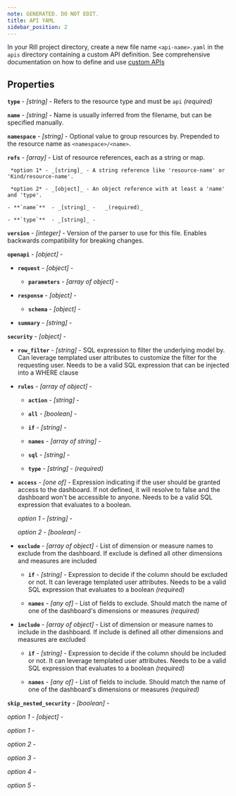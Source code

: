 ```yaml
---
note: GENERATED. DO NOT EDIT.
title: API YAML
sidebar_position: 2
---
```


In your Rill project directory, create a new file name `<api-name>.yaml` in the `apis` directory containing a custom API definition. See comprehensive documentation on how to define and use [custom APIs](/integrate/custom-apis/index.md)

## Properties


**`type`**  - _[string]_ - Refers to the resource type and must be `api`  _(required)_

**`name`**  - _[string]_ - Name is usually inferred from the filename, but can be specified manually. 

**`namespace`**  - _[string]_ - Optional value to group resources by. Prepended to the resource name as `<namespace>/<name>`. 

**`refs`**  - _[array]_ - List of resource references, each as a string or map. 

     *option 1* - _[string]_ - A string reference like 'resource-name' or 'Kind/resource-name'.

     *option 2* - _[object]_ - An object reference with at least a 'name' and 'type'.

    - **`name`**  - _[string]_ -   _(required)_

    - **`type`**  - _[string]_ -  

**`version`**  - _[integer]_ - Version of the parser to use for this file. Enables backwards compatibility for breaking changes. 

**`openapi`**  - _[object]_ -  

  - **`request`**  - _[object]_ -  

    - **`parameters`**  - _[array of object]_ -  

  - **`response`**  - _[object]_ -  

    - **`schema`**  - _[object]_ -  

  - **`summary`**  - _[string]_ -  

**`security`**  - _[object]_ -  

  - **`row_filter`**  - _[string]_ - SQL expression to filter the underlying model by. Can leverage templated user attributes to customize the filter for the requesting user. Needs to be a valid SQL expression that can be injected into a WHERE clause 

  - **`rules`**  - _[array of object]_ -  

      - **`action`**  - _[string]_ -  

      - **`all`**  - _[boolean]_ -  

      - **`if`**  - _[string]_ -  

      - **`names`**  - _[array of string]_ -  

      - **`sql`**  - _[string]_ -  

      - **`type`**  - _[string]_ -   _(required)_

  - **`access`**  - _[one of]_ - Expression indicating if the user should be granted access to the dashboard. If not defined, it will resolve to false and the dashboard won't be accessible to anyone. Needs to be a valid SQL expression that evaluates to a boolean. 

     *option 1* - _[string]_ - 

     *option 2* - _[boolean]_ - 

  - **`exclude`**  - _[array of object]_ - List of dimension or measure names to exclude from the dashboard. If exclude is defined all other dimensions and measures are included 

      - **`if`**  - _[string]_ - Expression to decide if the column should be excluded or not. It can leverage templated user attributes. Needs to be a valid SQL expression that evaluates to a boolean  _(required)_

      - **`names`**  - _[any of]_ - List of fields to exclude. Should match the name of one of the dashboard's dimensions or measures  _(required)_

  - **`include`**  - _[array of object]_ - List of dimension or measure names to include in the dashboard. If include is defined all other dimensions and measures are excluded 

      - **`if`**  - _[string]_ - Expression to decide if the column should be included or not. It can leverage templated user attributes. Needs to be a valid SQL expression that evaluates to a boolean  _(required)_

      - **`names`**  - _[any of]_ - List of fields to include. Should match the name of one of the dashboard's dimensions or measures  _(required)_

**`skip_nested_security`**  - _[boolean]_ -  

 *option 1* - _[object]_ - 

 *option 1* - 

 *option 2* - 

 *option 3* - 

 *option 4* - 

 *option 5* - 